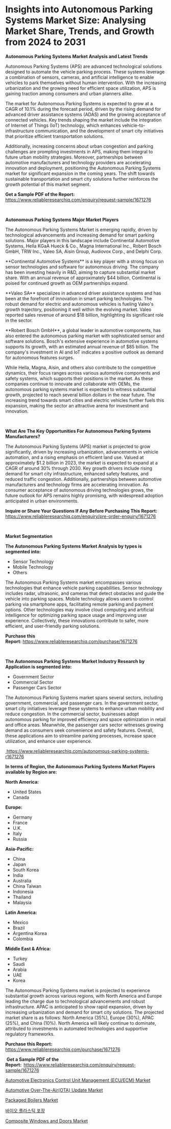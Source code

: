 <p><h1>Insights into Autonomous Parking Systems Market Size: Analysing Market Share, Trends, and Growth from 2024 to 2031</h1></p><p><strong>Autonomous Parking Systems Market Analysis and Latest Trends</strong></p>
<p><p>Autonomous Parking Systems (APS) are advanced technological solutions designed to automate the vehicle parking process. These systems leverage a combination of sensors, cameras, and artificial intelligence to enable vehicles to park themselves without human intervention. With the increasing urbanization and the growing need for efficient space utilization, APS is gaining traction among consumers and urban planners alike.</p><p>The market for Autonomous Parking Systems is expected to grow at a CAGR of 10.1% during the forecast period, driven by the rising demand for advanced driver assistance systems (ADAS) and the growing acceptance of connected vehicles. Key trends shaping the market include the integration of Internet of Things (IoT) technology, which enhances vehicle-to-infrastructure communication, and the development of smart city initiatives that prioritize efficient transportation solutions.</p><p>Additionally, increasing concerns about urban congestion and parking challenges are prompting investments in APS, making them integral to future urban mobility strategies. Moreover, partnerships between automotive manufacturers and technology providers are accelerating innovation and deployment, positioning the Autonomous Parking Systems market for significant expansion in the coming years. The shift towards sustainable transportation and smart city solutions further reinforces the growth potential of this market segment.</p></p>
<p><strong>Get a Sample PDF of the Report:&nbsp;</strong> <a href="https://www.reliableresearchiq.com/enquiry/request-sample/1671276?utm_campaign=1102&utm_medium=2&utm_source=Github&utm_content=ia&utm_term=10102024&utm_id=autonomous-parking-systems">https://www.reliableresearchiq.com/enquiry/request-sample/1671276</a></p>
<p>&nbsp;</p>
<p><strong>Autonomous Parking Systems Major Market Players</strong></p>
<p><p>The Autonomous Parking Systems Market is emerging rapidly, driven by technological advancements and increasing demand for smart parking solutions. Major players in this landscape include Continental Automotive Systems, Hella KGaA Hueck & Co., Magna International Inc., Robert Bosch GmbH, TRW Inc., Valeo SA, Aisin Group, Audiovox Corp., and Delphi Corp.</p><p>**Continental Automotive Systems** is a key player with a strong focus on sensor technologies and software for autonomous driving. The company has been investing heavily in R&D, aiming to capture substantial market share. With an annual revenue of approximately $44 billion, Continental is poised for continued growth as OEM partnerships expand.</p><p>**Valeo SA** specializes in advanced driver assistance systems and has been at the forefront of innovation in smart parking technologies. The robust demand for electric and autonomous vehicles is fueling Valeo's growth trajectory, positioning it well within the evolving market. Valeo reported sales revenue of around $18 billion, highlighting its significant role in the sector.</p><p>**Robert Bosch GmbH**, a global leader in automotive components, has also entered the autonomous parking market with sophisticated sensor and software solutions. Bosch's extensive experience in automotive systems supports its growth, with an estimated annual revenue of $85 billion. The company's investment in AI and IoT indicates a positive outlook as demand for autonomous features surges.</p><p>While Hella, Magna, Aisin, and others also contribute to the competitive dynamics, their focus ranges across various automotive components and safety systems, which supports their positions in the market. As these companies continue to innovate and collaborate with OEMs, the autonomous parking systems market is expected to witness substantial growth, projected to reach several billion dollars in the near future. The increasing trend towards smart cities and electric vehicles further fuels this expansion, making the sector an attractive arena for investment and innovation.</p></p>
<p>&nbsp;</p>
<p><strong>What Are The Key Opportunities For Autonomous Parking Systems Manufacturers?</strong></p>
<p><p>The Autonomous Parking Systems (APS) market is projected to grow significantly, driven by increasing urbanization, advancements in vehicle automation, and a rising emphasis on efficient land use. Valued at approximately $1.2 billion in 2023, the market is expected to expand at a CAGR of around 30% through 2030. Key growth drivers include rising demand for smart city infrastructure, enhanced safety features, and reduced traffic congestion. Additionally, partnerships between automotive manufacturers and technology firms are accelerating innovation. As consumer acceptance of autonomous driving technologies grows, the future outlook for APS remains highly promising, with widespread adoption anticipated in urban environments.</p></p>
<p><strong>Inquire or Share Your Questions If Any Before Purchasing This Report:</strong> <a href="https://www.reliableresearchiq.com/enquiry/pre-order-enquiry/1671276?utm_campaign=1102&utm_medium=2&utm_source=Github&utm_content=ia&utm_term=10102024&utm_id=autonomous-parking-systems">https://www.reliableresearchiq.com/enquiry/pre-order-enquiry/1671276</a></p>
<p>&nbsp;</p>
<p><strong>Market Segmentation</strong></p>
<p><strong>The Autonomous Parking Systems Market Analysis by types is segmented into:</strong></p>
<p><ul><li>Sensor Technology</li><li>Mobile Technology</li><li>Others</li></ul></p>
<p><p>The Autonomous Parking Systems market encompasses various technologies that enhance vehicle parking capabilities. Sensor technology includes radar, ultrasonic, and cameras that detect obstacles and guide the vehicle into parking spaces. Mobile technology allows users to control parking via smartphone apps, facilitating remote parking and payment options. Other technologies may involve cloud computing and artificial intelligence for optimizing parking space usage and improving user experience. Collectively, these innovations contribute to safer, more efficient, and user-friendly parking solutions.</p></p>
<p><strong>Purchase this Report:&nbsp;</strong><a href="https://www.reliableresearchiq.com/purchase/1671276?utm_campaign=1102&utm_medium=2&utm_source=Github&utm_content=ia&utm_term=10102024&utm_id=autonomous-parking-systems">https://www.reliableresearchiq.com/purchase/1671276</a></p>
<p>&nbsp;</p>
<p><strong>The Autonomous Parking Systems Market Industry Research by Application is segmented into:</strong></p>
<p><ul><li>Government Sector</li><li>Commercial Sector</li><li>Passenger Cars Sector</li></ul></p>
<p><p>The Autonomous Parking Systems market spans several sectors, including government, commercial, and passenger cars. In the government sector, smart city initiatives leverage these systems to enhance urban mobility and reduce congestion. In the commercial sector, businesses adopt autonomous parking for improved efficiency and space optimization in retail and office areas. Meanwhile, the passenger cars sector witnesses growing demand as consumers seek convenience and safety features. Overall, these applications aim to streamline parking processes, increase space utilization, and enhance user experience.</p></p>
<p><a href="https://www.reliableresearchiq.com/autonomous-parking-systems-r1671276?utm_campaign=1102&utm_medium=2&utm_source=Github&utm_content=ia&utm_term=10102024&utm_id=autonomous-parking-systems">&nbsp;https://www.reliableresearchiq.com/autonomous-parking-systems-r1671276</a></p>
<p><strong>In terms of Region, the Autonomous Parking Systems Market Players available by Region are:</strong></p>
<p>
    <p> <strong> North America: </strong>
        <ul>
            <li>United States</li>
            <li>Canada</li>
        </ul>
        </p> 
    <p> <strong> Europe: </strong>
        <ul>
            <li>Germany</li>
            <li>France</li>
            <li>U.K.</li>
            <li>Italy</li>
            <li>Russia</li>
        </ul>
        </p> 
    <p> <strong> Asia-Pacific: </strong>
        <ul>
            <li>China</li>
            <li>Japan</li>
            <li>South Korea</li>
            <li>India</li>
            <li>Australia</li>
            <li>China Taiwan</li>
            <li>Indonesia</li>
            <li>Thailand</li>
            <li>Malaysia</li>
        </ul>
        </p> 
    <p> <strong> Latin America: </strong>
        <ul>
            <li>Mexico</li>
            <li>Brazil</li>
            <li>Argentina Korea</li>
            <li>Colombia</li>
        </ul>
        </p> 
    <p> <strong> Middle East & Africa: </strong>
        <ul>
            <li>Turkey</li>
            <li>Saudi</li>
            <li>Arabia</li>
            <li>UAE</li>
            <li>Korea</li>
        </ul>
    </p>
    </p>
<p><p>The Autonomous Parking Systems market is projected to experience substantial growth across various regions, with North America and Europe leading the charge due to technological advancements and robust infrastructure. APAC is anticipated to show rapid expansion, driven by increasing urbanization and demand for smart city solutions. The projected market share is as follows: North America (35%), Europe (30%), APAC (25%), and China (10%). North America will likely continue to dominate, attributed to investments in automated technologies and supportive regulatory frameworks.</p></p>
<p><strong>Purchase this Report: </strong><a href="https://www.reliableresearchiq.com/purchase/1671276?utm_campaign=1102&utm_medium=2&utm_source=Github&utm_content=ia&utm_term=10102024&utm_id=autonomous-parking-systems">https://www.reliableresearchiq.com/purchase/1671276</a></p>
<p>&nbsp;<strong>Get a Sample PDF of the Report:&nbsp;&nbsp;</strong><a href="https://www.reliableresearchiq.com/enquiry/request-sample/1671276?utm_campaign=1102&utm_medium=2&utm_source=Github&utm_content=ia&utm_term=10102024&utm_id=autonomous-parking-systems">https://www.reliableresearchiq.com/enquiry/request-sample/1671276</a></p>
<p><strong></strong></p>
<p><p><a href="https://github.com/arionmp/Market-Research-Report-List-5/blob/main/automotive-electronics-control-unit-management-ecuecm-market.md?utm_campaign=1102&utm_medium=2&utm_source=Github&utm_content=ia&utm_term=10102024&utm_id=autonomous-parking-systems">Automotive Electronics Control Unit Management (ECU/ECM) Market</a></p><p><a href="https://github.com/dheinurhartupien/Market-Research-Report-List-1/blob/main/automotive-over-the-airota-update-market.md?utm_campaign=1102&utm_medium=2&utm_source=Github&utm_content=ia&utm_term=10102024&utm_id=autonomous-parking-systems">Automotive Over-The-Air(OTA) Update Market</a></p><p><a href="https://www.linkedin.com/pulse/global-packaged-boilers-market-analysis-trends-forecasts-wh64c?utm_campaign=1102&utm_medium=2&utm_source=Github&utm_content=ia&utm_term=10102024&utm_id=autonomous-parking-systems">Packaged Boilers Market</a></p><p><a href="https://github.com/laholand/Market-Research-Report-List-6/blob/main/656388117437.md?utm_campaign=1102&utm_medium=2&utm_source=Github&utm_content=ia&utm_term=10102024&utm_id=autonomous-parking-systems">바이오 플라스틱 포장</a></p><p><a href="https://www.linkedin.com/pulse/global-composite-windows-doors-industry-analysis-share-growth-axpae?utm_campaign=1102&utm_medium=2&utm_source=Github&utm_content=ia&utm_term=10102024&utm_id=autonomous-parking-systems">Composite Windows and Doors Market</a></p></p>